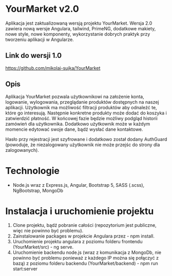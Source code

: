 # YourMarket v2.0
Aplikacja jest zaktualizowaną wersją projektu YourMarket. Wersja 2.0 zawiera nową wersje Angulara, tailwind, PrimeNG, dodatkowe makiety, nowe style, nowe komponenty, wykorzystanie dobrych praktyk przy tworzeniu aplikacji w Angularze. 

## Link do wersji 1.0
https://github.com/mikolaj-sujka/YourMarket

## Opis
Aplikacja YourMarket pozwala użytkownikowi na założenie konta, logowanie, wylogowania, przeglądanie produktów dostępnych na naszej aplikacji. Użytkownik ma możliwość filtracji produktów
aby odnaleźć te, które go interesują. Następnie konkretne produkty może dodać do koszyka i zatwierdzić płatność. W końcowej fazie będzie możliwy podgląd historii zamówień dla użytkownika. Dodatkowo użytkownik może w każdym momencie edytować swoje dane, bądź wysłać dane kontaktowe.

Hasło przy rejestracji jest szyfrowane i dodatkowo został dodany AuthGuard (powoduje, że niezalogowany użytkownik nie może przejśc do strony dla zalogowanych).

# Technologie
- Node.js wraz z Express.js, Angular, Bootstrap 5, SASS (.scss), NgBootstrap, MongoDb

# Instalacja i uruchomienie projektu 
1. Clone projektu, bądź pobranie całości (repozytorium jest publiczne, więc nie powinno być problemu).
2. Zainstalowanie packages w projekcie Angulara przez - npm install.
3. Uruchomienie projektu angulara z poziomu folderu frontendu (YourMarket/src) - ng serve.
4. Uruchomienie backendu node.js (wraz z komunikacja z MongoDb, nie powinno być problemu ponieważ z każdego IP można się połączyć z bazą) 
z poziomu folderu backendu (YourMarket/backend) - npm run start:server